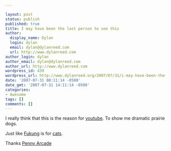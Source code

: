 ```yaml
---

layout: post
status: publish
published: true
title: I may have been the last person to see this
author:
  display_name: Dylan
  login: dylan
  email: dylan@dylanreed.com
  url: http://www.dylanreed.com
author_login: dylan
author_email: dylan@dylanreed.com
author_url: http://www.dylanreed.com
wordpress_id: 439
wordpress_url: http://www.dylanreed.org/2007/07/31/i-may-have-been-the-last-person-to-see-this/
date: '2007-07-31 08:11:14 -0500'
date_gmt: '2007-07-31 14:11:14 -0500'
categories:
- Awesome
tags: []
comments: []
---
```


I really think that this is the reason for [youtube][1]. To show me dramatic prairie dogs. 

   [1]: http://www.youtube.com

Just like [Fukung][2] is for [cats][3].

   [2]: http://fukung.net
   [3]: http://fukung.net/tag/cat

Thanks [Penny Arcade][4]

   [4]: http://www.penny-arcade.com/

